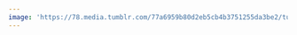 ```yaml
---
image: 'https://78.media.tumblr.com/77a6959b80d2eb5cb4b3751255da3be2/tumblr_oaz12odKqB1tbdx3so1_r1_1280.jpg'
---
```

